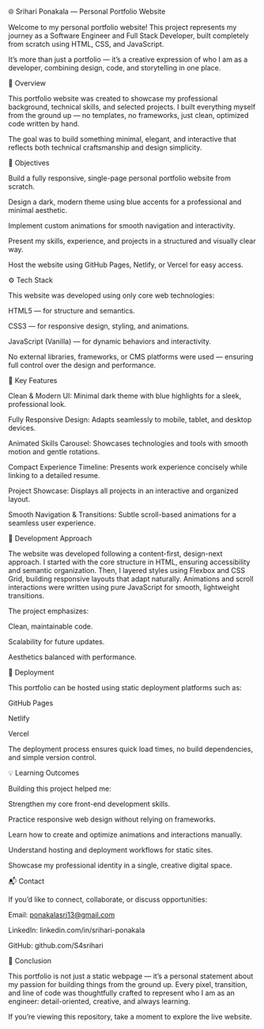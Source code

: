 🌐 Srihari Ponakala — Personal Portfolio Website

Welcome to my personal portfolio website!
This project represents my journey as a Software Engineer and Full Stack Developer, built completely from scratch using HTML, CSS, and JavaScript.

It’s more than just a portfolio — it’s a creative expression of who I am as a developer, combining design, code, and storytelling in one place.

🧠 Overview

This portfolio website was created to showcase my professional background, technical skills, and selected projects.
I built everything myself from the ground up — no templates, no frameworks, just clean, optimized code written by hand.

The goal was to build something minimal, elegant, and interactive that reflects both technical craftsmanship and design simplicity.

🎯 Objectives

Build a fully responsive, single-page personal portfolio website from scratch.

Design a dark, modern theme using blue accents for a professional and minimal aesthetic.

Implement custom animations for smooth navigation and interactivity.

Present my skills, experience, and projects in a structured and visually clear way.

Host the website using GitHub Pages, Netlify, or Vercel for easy access.

⚙️ Tech Stack

This website was developed using only core web technologies:

HTML5 — for structure and semantics.

CSS3 — for responsive design, styling, and animations.

JavaScript (Vanilla) — for dynamic behaviors and interactivity.

No external libraries, frameworks, or CMS platforms were used — ensuring full control over the design and performance.

🧩 Key Features

Clean & Modern UI: Minimal dark theme with blue highlights for a sleek, professional look.

Fully Responsive Design: Adapts seamlessly to mobile, tablet, and desktop devices.

Animated Skills Carousel: Showcases technologies and tools with smooth motion and gentle rotations.

Compact Experience Timeline: Presents work experience concisely while linking to a detailed resume.

Project Showcase: Displays all projects in an interactive and organized layout.

Smooth Navigation & Transitions: Subtle scroll-based animations for a seamless user experience.

🧠 Development Approach

The website was developed following a content-first, design-next approach.
I started with the core structure in HTML, ensuring accessibility and semantic organization.
Then, I layered styles using Flexbox and CSS Grid, building responsive layouts that adapt naturally.
Animations and scroll interactions were written using pure JavaScript for smooth, lightweight transitions.

The project emphasizes:

Clean, maintainable code.

Scalability for future updates.

Aesthetics balanced with performance.

🚀 Deployment

This portfolio can be hosted using static deployment platforms such as:

GitHub Pages

Netlify

Vercel

The deployment process ensures quick load times, no build dependencies, and simple version control.

💡 Learning Outcomes

Building this project helped me:

Strengthen my core front-end development skills.

Practice responsive web design without relying on frameworks.

Learn how to create and optimize animations and interactions manually.

Understand hosting and deployment workflows for static sites.

Showcase my professional identity in a single, creative digital space.

📬 Contact

If you’d like to connect, collaborate, or discuss opportunities:

Email: ponakalasri13@gmail.com

LinkedIn: linkedin.com/in/srihari-ponakala

GitHub: github.com/S4srihari

🏁 Conclusion

This portfolio is not just a static webpage — it’s a personal statement about my passion for building things from the ground up.
Every pixel, transition, and line of code was thoughtfully crafted to represent who I am as an engineer: detail-oriented, creative, and always learning.

If you’re viewing this repository, take a moment to explore the live website.